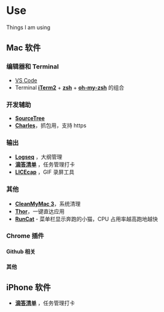 # Use
Things I am using
## Mac 软件
### 编辑器和 Terminal

- [VS Code](https://code.visualstudio.com/)
- Terminal [**iTerm2**](https://www.iterm2.com/) + [**zsh**](https://en.wikipedia.org/wiki/Z_shell) + [**oh-my-zsh**](https://github.com/robbyrussell/oh-my-zsh) 的组合

### 开发辅助
- [**SourceTree**](https://www.sourcetreeapp.com/)
- [**Charles**](https://www.charlesproxy.com/)，抓包用，支持 https

### 输出
- [**Logseq**](https://logseq.com/) ，大纲管理
- [**滴答清单**](https://www.dida365.com/) ，任务管理打卡
- [**LICEcap**](http://www.cockos.com/licecap/) ，GIF 录屏工具

### 其他
- [**CleanMyMac 3**](https://macpaw.com/cleanmymac)，系统清理
- [**Thor**](https://github.com/gbammc/Thor)，一键直达应用
- [**RunCat**](https://itunes.apple.com/nz/app/runcat/id1429033973?mt=12&ref=appinn) - 菜单栏显示奔跑的小猫，CPU 占用率越高跑地越快

### Chrome 插件

#### Github 相关
#### 其他


## iPhone 软件

- [**滴答清单**](https://www.dida365.com/) ，任务管理打卡
